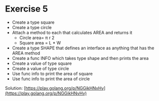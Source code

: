# Exercise 5

- Create a type square
- Create a type circle
- Attach a method to each that calculates AREA and returns it
  - Circle area= π r 2
  - Square area = L * W
- Create a type SHAPE that defines an interface as anything that has the AREA method
- Create a func INFO which takes type shape and then prints the area
- Create a value of type square
- Create a value of type circle
- Use func info to print the area of square
- Use func info to print the area of circle

Solution: [https://play.golang.org/p/NGGikHNvHv](https://play.golang.org/p/NGGikHNvHv)

